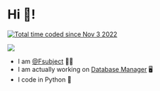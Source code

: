 # Hi 👋!
<a href="https://wakatime.com/@98d42707-b111-437c-8c48-2a5b1bfe2e1a"><img src="https://wakatime.com/badge/user/98d42707-b111-437c-8c48-2a5b1bfe2e1a.svg" alt="Total time coded since Nov 3 2022" /></a>

<img src="https://github-readme-stats.vercel.app/api?username=fsubject&show_icons=true&theme=dark"/>

- I am <a href="https://github.com/Fsubject">@Fsubject</a> 🧑‍💻
- I am actually working on <a href="https://github.com/Fsubject/Database-Manager">Database Manager</a> 🖥️
- I code in Python 🐍
